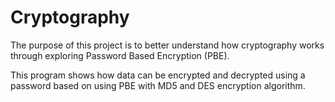 # Cryptography
The purpose of this project is to better understand how cryptography works through exploring Password Based Encryption (PBE).

This program shows how data can be encrypted and decrypted using a password based on using PBE with MD5 and DES encryption algorithm.

